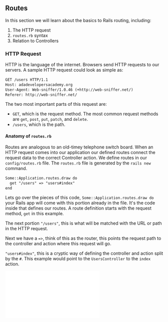 ## Routes

In this section we will learn about the basics to Rails routing, including:

1. The HTTP request
2. `routes.rb` syntax
3. Relation to Controllers

### HTTP Request

HTTP is the language of the internet. Browsers send HTTP requests to our servers. A sample HTTP request could look as simple as:

    GET /users HTTP/1.1
    Host: adadevelopersacademy.org
    User-Agent: Web-sniffer/1.0.46 (+http://web-sniffer.net/)
    Referer: http://web-sniffer.net/

The two most important parts of this request are:

- `GET`, which is the request method. The most common request methods are `get`, `post`, `put`, `patch`, and `delete`.
- `/users`, which is the path.

#### Anatomy of `routes.rb`

Routes are analogous to an old-timey telephone switch board. When an HTTP request comes into our application our defined routes connect the request data to the correct Controller action. We define routes in our `config/routes.rb` file. The `routes.rb` file is generated by the `rails new` command.

    Some::Application.routes.draw do
      get "/users" => "users#index"
    end

Lets go over the pieces of this code, `Some::Application.routes.draw do` your Rails app will come with this portion already in the file. It's the code inside that defines our routes. A route definition starts with the request method, `get` in this example.

The next portion `"/users"`, this is what will be matched with the URL or path in the HTTP request.

Next we have a `=>`, think of this as the router, this points the request path to the controller and action where this request will go.

`"users#index"`, this is a cryptic way of defining the controller and action split by the `#`. This example would point to the `UsersController` to the `index` action.

![Rails Request Cycle](/week07/resources/rails-request-cycle.pdf)
